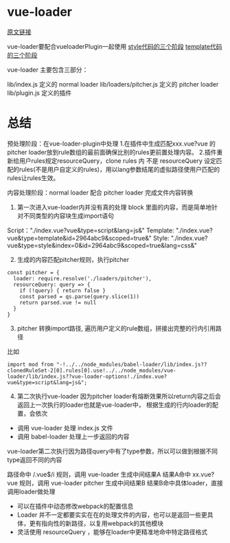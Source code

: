 # vue-loader
[原文链接](https://juejin.cn/post/6937125495439900685)

vue-loader要配合vueloaderPlugin一起使用
[style代码的三个阶段](https://p1-jj.byteimg.com/tos-cn-i-t2oaga2asx/gold-user-assets/2019/2/21/1690f6d4e5b01478~tplv-t2oaga2asx-zoom-in-crop-mark:3024:0:0:0.awebp)
[template代码的三个阶段](https://p1-jj.byteimg.com/tos-cn-i-t2oaga2asx/gold-user-assets/2019/2/21/1690f6d95599feef~tplv-t2oaga2asx-zoom-in-crop-mark:3024:0:0:0.awebp)

vue-loader 主要包含三部分：

lib/index.js 定义的 normal loader
lib/loaders/pitcher.js 定义的 pitcher loader
lib/plugin.js 定义的插件

# 总结

预处理阶段：在vue-loader-plugin中处理
1.在插件中生成匹配xxx.vue?vue 的 pitcher loader放到rule数组的最前面确保比别的rules更前置处理内容。
2.插件重新给用户rules规定resourceQuery，clone rules 内 不是 resourceQuery 设定匹配的rules(不是用户自定义的rules)，用以lang参数结尾的虚拟路径使用户匹配的rules让rules生效。

内容处理阶段：normal loader 配合 pitcher loader 完成文件内容转换

1. 第一次进入vue-loader内并没有真的处理 block 里面的内容，而是简单地针对不同类型的内容块生成import语句

Script："./index.vue?vue&type=script&lang=js&"
Template: "./index.vue?vue&type=template&id=2964abc9&scoped=true&"
Style: "./index.vue?vue&type=style&index=0&id=2964abc9&scoped=true&lang=css&"

2. 生成的内容匹配pitcher规则，执行pitcher

```
const pitcher = {
  loader: require.resolve('./loaders/pitcher'),
  resourceQuery: query => {
    if (!query) { return false }
    const parsed = qs.parse(query.slice(1))
    return parsed.vue != null
  }
}

```
3. pitcher 转换import路径, 遍历用户定义的rule数组，拼接出完整的行内引用路径
  
比如
```
import mod from "-!../../node_modules/babel-loader/lib/index.js??clonedRuleSet-2[0].rules[0].use!../../node_modules/vue-loader/lib/index.js??vue-loader-options!./index.vue?vue&type=script&lang=js&";
```
4. 第二次执行vue-loader
因为pitcher loader有熔断效果所以return内容之后会返回上一次执行的loader也就是vue-loader中，
根据生成的行内loader的配置，会依次

* 调用 vue-loader 处理 index.js 文件
* 调用 babel-loader 处理上一步返回的内容

vue-loader第二次执行因为路径query中有了type参数，所以可以做到根据不同type返回不同的内容


路径命中 /.vue$/i 规则，调用 vue-loader 生成中间结果A
结果A命中 xx.vue?vue 规则，调用 vue-loader pitcher 生成中间结果B
结果B命中具体loader，直接调用loader做处理



* 可以在插件中动态修改webpack的配置信息
* Loader 并不一定都要实实在在的处理文件的内容，也可以是返回一些更具体，更有指向性的新路径，以复用webpack的其他模块
* 灵活使用 resourceQuery ，能够在loader中更精准地命中特定路径格式


